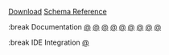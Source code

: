 
[Download](/download)
[Schema Reference](/schema)

:break
Documentation
[@](/)
[@](/getting-started)
[@](/managing-dependencies)
[@](/creating-targets)
[@](/build-configurations)
[@](/describing-the-distribution)
[@](/command-usage)
[@](/the-settings-file)
[@](/further-reading)

:break
IDE Integration
[@](/ides/visual-studio-code)


<!-- Other -->
<!-- [](/contact) -->

<!-- Dev  -->
<!-- [](/sandbox) -->
